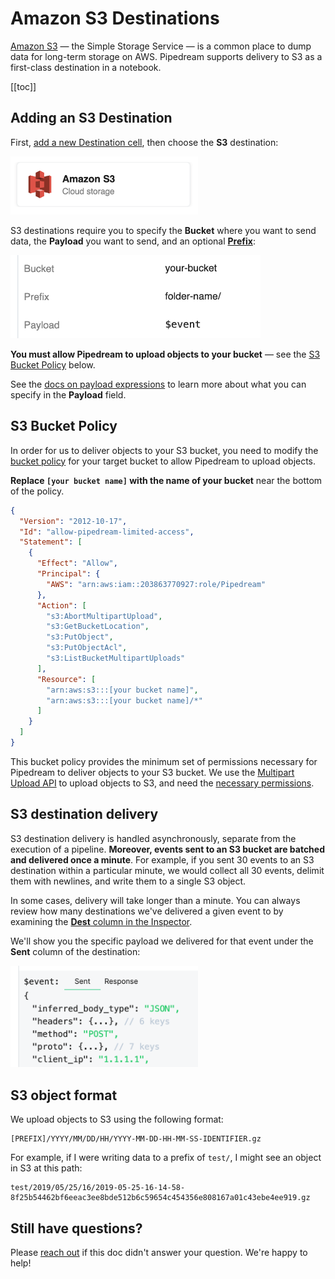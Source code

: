 # Amazon S3 Destinations

[Amazon S3](https://aws.amazon.com/s3/) — the Simple Storage Service — is a common place to dump data for long-term storage on AWS. Pipedream supports delivery to S3 as a first-class destination in a notebook.

[[toc]]

## Adding an S3 Destination

First, [add a new Destination cell](/notebook/destinations/#adding-a-new-destination), then choose the **S3** destination:

<div>
<img alt="S3 destination" width="300" src="./images/s3-destination.png">
</div>

S3 destinations require you to specify the **Bucket** where you want to send data, the **Payload** you want to send, and an optional [**Prefix**](https://docs.aws.amazon.com/AmazonS3/latest/user-guide/using-folders.html):

<div>
<img alt="S3 destination parameters" width="400" src="./images/s3-dest-params.png">
</div>

**You must allow Pipedream to upload objects to your bucket** — see the [S3 Bucket Policy](#s3-bucket-policy) below.

See the [docs on payload expressions](/notebook/destinations/#payload-expressions) to learn more about what you can specify in the **Payload** field.

## S3 Bucket Policy

In order for us to deliver objects to your S3 bucket, you need to modify the [bucket policy](https://docs.aws.amazon.com/AmazonS3/latest/user-guide/add-bucket-policy.html) for your target bucket to allow Pipedream to upload objects.

**Replace `[your bucket name]` with the name of your bucket** near the bottom of the policy.

```json
{
  "Version": "2012-10-17",
  "Id": "allow-pipedream-limited-access",
  "Statement": [
    {
      "Effect": "Allow",
      "Principal": {
        "AWS": "arn:aws:iam::203863770927:role/Pipedream"
      },
      "Action": [
        "s3:AbortMultipartUpload",
        "s3:GetBucketLocation",
        "s3:PutObject",
        "s3:PutObjectAcl",
        "s3:ListBucketMultipartUploads"
      ],
      "Resource": [
        "arn:aws:s3:::[your bucket name]",
        "arn:aws:s3:::[your bucket name]/*"
      ]
    }
  ]
}
```

This bucket policy provides the minimum set of permissions necessary for Pipedream to deliver objects to your S3 bucket. We use the [Multipart Upload API](https://docs.aws.amazon.com/AmazonS3/latest/dev/uploadobjusingmpu.html) to upload objects to S3, and need the [necessary permissions](https://docs.aws.amazon.com/AmazonS3/latest/dev/mpuAndPermissions.html).

## S3 destination delivery

S3 destination delivery is handled asynchronously, separate from the execution of a pipeline. **Moreover, events sent to an S3 bucket are batched and delivered once a minute**. For example, if you sent 30 events to an S3 destination within a particular minute, we would collect all 30 events, delimit them with newlines, and write them to a single S3 object.

In some cases, delivery will take longer than a minute. You can always review how many destinations we've delivered a given event to by examining the [**Dest** column in the Inspector](/notebook/inspector/#dest-destinations).

We'll show you the specific payload we delivered for that event under the **Sent** column of the destination:

<div>
<img alt="Payload sent" width="300" src="./images/payload-sent.png">
</div>

## S3 object format

We upload objects to S3 using the following format:

```
[PREFIX]/YYYY/MM/DD/HH/YYYY-MM-DD-HH-MM-SS-IDENTIFIER.gz
```

For example, if I were writing data to a prefix of `test/`, I might see an object in S3 at this path:

```
test/2019/05/25/16/2019-05-25-16-14-58-8f25b54462bf6eeac3ee8bde512b6c59654c454356e808167a01c43ebe4ee919.gz
```

## Still have questions?

Please [reach out](/support/) if this doc didn't answer your question. We're happy to help!
